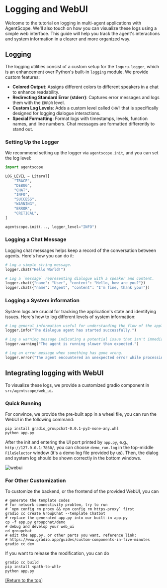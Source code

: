 # Logging and WebUI

Welcome to the tutorial on logging in multi-agent applications with AgentScope. We'll also touch on how you can visualize these logs using a simple web interface. This guide will help you track the agent's interactions and system information in a clearer and more organized way.

## Logging

The logging utilities consist of a custom setup for the `loguru.logger`, which is an enhancement over Python's built-in `logging` module. We provide custom features:

- **Colored Output**: Assigns different colors to different speakers in a chat to enhance readability.
- **Redirecting Standard Error (stderr)**: Captures error messages and logs them with the `ERROR` level.
- **Custom Log Levels**: Adds a custom level called `CHAT` that is specifically designed for logging dialogue interactions.
- **Special Formatting**: Format logs with timestamps, levels, function names, and line numbers. Chat messages are formatted differently to stand out.

### Setting Up the Logger

We recommend setting up the logger via `agentscope.init`, and you can set the log level:

```python
import agentscope

LOG_LEVEL = Literal[
    "TRACE",
    "DEBUG",
	"CHAT",
    "INFO",
    "SUCCESS",
    "WARNING",
    "ERROR",
    "CRITICAL",
]

agentscope.init(..., logger_level="INFO")
```

### Logging a Chat Message

Logging chat messages helps keep a record of the conversation between agents. Here's how you can do it:

```python
# Log a simple string message.
logger.chat("Hello World!")

# Log a `message` representing dialogue with a speaker and content.
logger.chat({"name": "User", "content": "Hello, how are you?"})
logger.chat({"name": "Agent", "content": "I'm fine, thank you!"})
```

### Logging a System information

System logs are crucial for tracking the application's state and identifying issues. Here's how to log different levels of system information:

```python
# Log general information useful for understanding the flow of the application.
logger.info("The dialogue agent has started successfully.")

# Log a warning message indicating a potential issue that isn't immediately problematic.
logger.warning("The agent is running slower than expected.")

# Log an error message when something has gone wrong.
logger.error("The agent encountered an unexpected error while processing a request.")
```

## Integrating logging with WebUI

To visualize these logs, we provide a customized gradio component in `src/agentscope/web_ui`.

### Quick Running
For convince, we provide the pre-built app in a wheel file, you can run the WebUI in the following command:
```shell
pip install gradio_groupchat-0.0.1-py3-none-any.whl
python app.py
```
After the init and entering the UI port printed by `app.py`, e.g., `http://127.0.0.1:7860/`, you can choose `demo_run.log` in the top-middle `FileSelector` window (it's a demo log file provided by us). Then, the dialog and system log should be shown correctly in the bottom windows.

![webui](https://img.alicdn.com/imgextra/i2/O1CN01hSaFue1EdL2yCEznc_!!6000000000374-2-tps-3066-1808.png)

### For Other Customization
To customize the backend, or the frontend of the provided WebUI, you can
```shell
# generate the template codes
# for network connectivity problem, try to run
# `npm config rm proxy && npm config rm https-proxy` first
gradio cc create GroupChat --template Chatbot
# replace the generated app.py into our built-in app.py
cp -f app.py groupchat/demo
# debug and develop your web_ui
cd groupchat
# edit the app.py, or other parts you want, reference link:
# https://www.gradio.app/guides/custom-components-in-five-minutes
gradio cc dev
```

If you want to release the modification, you can do
```shell
gradio cc build
pip install <path-to-whl>
python app.py
```



[[Return to the top]](#logging-and-webui)